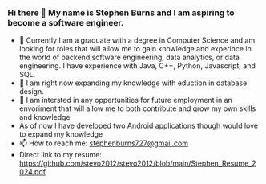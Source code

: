 ### Hi there 👋 My name is Stephen Burns and I am aspiring to become a software engineer.
- 🔭 Currently I am a graduate with a degree in Computer Science and am looking for roles that will allow me to gain knowledge and experince in the world of backend software engineering, data analytics, or data engineering. I have experience with Java, C++, Python, Javascript, and SQL.
- 🌱 I am right now expanding my knowledge with eduction in database design.
- 👀  I am intersted in any oppertunities for future employment in an envoriment that will allow me to both contribute and grow my own skills and knowledge
- As of now I have developed two Android applications though would love to expand my knowledge 
- 📫 How to reach me: stephenburns727@gmail.com
- Direct link to my resume: https://github.com/stevo2012/stevo2012/blob/main/Stephen_Resume_2024.pdf

<!--
**stevo2012/stevo2012** is a ✨ _special_ ✨ repository because its `README.md` (this file) appears on your GitHub profile.

Here are some ideas to get you started:

- 🔭 I’m currently working on ...
- 🌱 I’m currently learning ...
- 👯 I’m looking to collaborate on ...
- 🤔 I’m looking for help with ...
- 💬 Ask me about ...
- 📫 How to reach me: ...
- 😄 Pronouns: ...
- ⚡ Fun fact: ...
-->
